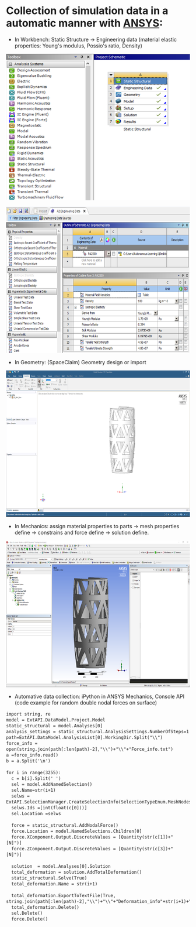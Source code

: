 # Collection of simulation data in a automatic manner with [ANSYS](https://www.ansys.com/products/structures):
- In Workbench: Static Structure -> Engineering data (material elastic properties: Young's modulus, Possio's ratio, Density)

<p align="center"><img src="../Pics/Data_Collection_SS.png" width="800" height="400">
  
<p align="center"><img src="../Pics/Data_Collection_ED.png" width="800" height="400">

- In Geometry: (SpaceClaim) Geometry design or import

<p align="center"><img src="../Pics/Data_Collection_GM.png" width="800" height="400">
  
- In Mechanics: assign material properties to parts -> mesh properties define -> constrains and force define -> solution define.

<p align="center"><img src="../Pics/Data_Collection_M.png" width="800" height="400">
  
- Automative data collection: iPython in ANSYS Mechanics, Console API (code example for random double nodal forces on surface)

``` IPython
import string, re
model = ExtAPI.DataModel.Project.Model
static_structural = model.Analyses[0]
analysis_settings = static_structural.AnalysisSettings.NumberOfSteps=1 
path=ExtAPI.DataModel.AnalysisList[0].WorkingDir.Split("\\")
force_info =  open(string.join(path[:len(path)-2],"\\")+"\\"+"Force_info.txt")
a =force_info.read()
b = a.Split('\n')

for i in range(3255):
  c = b[i].Split(' ')
  sel = model.AddNamedSelection()
  sel.Name=str(i+1)
  selws = ExtAPI.SelectionManager.CreateSelectionInfo(SelectionTypeEnum.MeshNodes)
  selws.Ids =[int(float(c[0]))]
  sel.Location =selws

  force = static_structural.AddNodalForce()
  force.Location = model.NamedSelections.Children[0]
  force.XComponent.Output.DiscreteValues = [Quantity(str(c[1])+" [N]")]
  force.ZComponent.Output.DiscreteValues = [Quantity(str(c[3])+" [N]")]

  solution  = model.Analyses[0].Solution
  total_deformation = solution.AddTotalDeformation()
  static_structural.Solve(True)
  total_deformation.Name = str(i+1)

  total_deformation.ExportToTextFile(True, string.join(path[:len(path)-2],"\\")+"\\"+"Deformation_info"+str(i+1)+".txt")
  total_deformation.Delete()
  sel.Delete()
  force.Delete()
```

